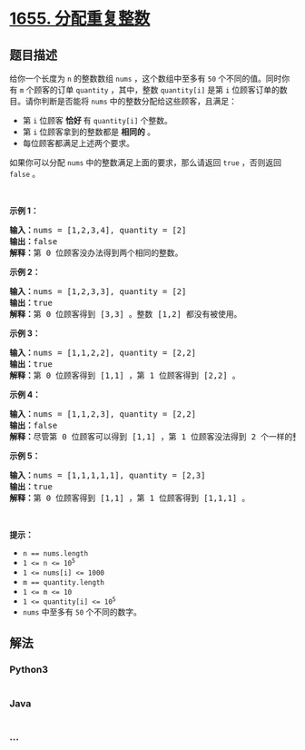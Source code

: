 # [1655. 分配重复整数](https://leetcode-cn.com/problems/distribute-repeating-integers)



## 题目描述

<!-- 这里写题目描述 -->

<p>给你一个长度为 <code>n</code> 的整数数组 <code>nums</code> ，这个数组中至多有 <code>50</code> 个不同的值。同时你有 <code>m</code> 个顾客的订单 <code>quantity</code> ，其中，整数 <code>quantity[i]</code> 是第 <code>i</code> 位顾客订单的数目。请你判断是否能将 <code>nums</code> 中的整数分配给这些顾客，且满足：</p>

<ul>
	<li>第 <code>i</code> 位顾客 <strong>恰好 </strong>有 <code>quantity[i]</code> 个整数。</li>
	<li>第 <code>i</code> 位顾客拿到的整数都是 <strong>相同的</strong> 。</li>
	<li>每位顾客都满足上述两个要求。</li>
</ul>

<p>如果你可以分配 <code>nums</code> 中的整数满足上面的要求，那么请返回 <code>true</code> ，否则返回 <code>false</code> 。</p>

<p> </p>

<p><strong>示例 1：</strong></p>

<pre><b>输入：</b>nums = [1,2,3,4], quantity = [2]
<b>输出：</b>false
<strong>解释：</strong>第 0 位顾客没办法得到两个相同的整数。
</pre>

<p><strong>示例 2：</strong></p>

<pre><b>输入：</b>nums = [1,2,3,3], quantity = [2]
<b>输出：</b>true
<b>解释：</b>第 0 位顾客得到 [3,3] 。整数 [1,2] 都没有被使用。
</pre>

<p><strong>示例 3：</strong></p>

<pre><b>输入：</b>nums = [1,1,2,2], quantity = [2,2]
<b>输出：</b>true
<b>解释：</b>第 0 位顾客得到 [1,1] ，第 1 位顾客得到 [2,2] 。
</pre>

<p><strong>示例 4：</strong></p>

<pre><b>输入：</b>nums = [1,1,2,3], quantity = [2,2]
<b>输出：</b>false
<b>解释：</b>尽管第 0 位顾客可以得到 [1,1] ，第 1 位顾客没法得到 2 个一样的整数。</pre>

<p><strong>示例 5：</strong></p>

<pre><b>输入：</b>nums = [1,1,1,1,1], quantity = [2,3]
<b>输出：</b>true
<b>解释：</b>第 0 位顾客得到 [1,1] ，第 1 位顾客得到 [1,1,1] 。
</pre>

<p> </p>

<p><strong>提示：</strong></p>

<ul>
	<li><code>n == nums.length</code></li>
	<li><code>1 &lt;= n &lt;= 10<sup>5</sup></code></li>
	<li><code>1 &lt;= nums[i] &lt;= 1000</code></li>
	<li><code>m == quantity.length</code></li>
	<li><code>1 &lt;= m &lt;= 10</code></li>
	<li><code>1 &lt;= quantity[i] &lt;= 10<sup>5</sup></code></li>
	<li><code>nums</code> 中至多有 <code>50</code> 个不同的数字。</li>
</ul>


## 解法

<!-- 这里可写通用的实现逻辑 -->

<!-- tabs:start -->

### **Python3**

<!-- 这里可写当前语言的特殊实现逻辑 -->

```python

```

### **Java**

<!-- 这里可写当前语言的特殊实现逻辑 -->

```java

```

### **...**

```

```

<!-- tabs:end -->
